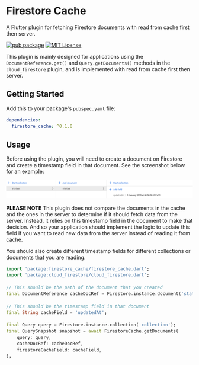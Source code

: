 # Firestore Cache

A Flutter plugin for fetching Firestore documents with read from cache first then server.

[![pub package](https://img.shields.io/pub/v/firestore_cache.svg)](https://pub.dartlang.org/packages/firestore_cache)
[![MIT License](https://img.shields.io/github/license/zeshuaro/firestore_cache.svg)](https://github.com/zeshuaro/firestore_cache/blob/master/LICENSE)

This plugin is mainly designed for applications using the `DocumentReference.get()` and `Query.getDocuments()` methods in the `cloud_firestore` plugin, and is implemented with read from cache first then server.

## Getting Started

Add this to your package's `pubspec.yaml` file:

```yaml
dependencies:
  firestore_cache: ^0.1.0
```

## Usage

Before using the plugin, you will need to create a document on Firestore and create a timestamp field in that document. See the screenshot below for an example:

![Firestore Screenshot](images/firestore_screenshot.png)

__PLEASE NOTE__ This plugin does not compare the documents in the cache and the ones in the server to determine if it should fetch data from the server. Instead, it relies on this timestamp field in the document to make that decision. And so your application should implement the logic to update this field if you want to read new data from the server instead of reading it from cache.

You should also create different timestamp fields for different collections or documents that you are reading.

```dart
import 'package:firestore_cache/firestore_cache.dart';
import 'package:cloud_firestore/cloud_firestore.dart';

// This should be the path of the document that you created
final DocumentReference cacheDocRef = Firestore.instance.document('status/status');

// This should be the timestamp field in that document
final String cacheField = 'updatedAt';

final Query query = Firestore.instance.collection('collection');
final QuerySnapshot snapshot = await FirestoreCache.getDocuments(
    query: query,
    cacheDocRef: cacheDocRef,
    firestoreCacheField: cacheField,
);
```